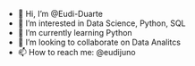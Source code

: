 - 👋 Hi, I’m @Eudi-Duarte
- 👀 I’m interested in Data Science, Python, SQL
- 🌱 I’m currently learning Python
- 💞️ I’m looking to collaborate on Data Analitcs
- 📫 How to reach me: @eudijuno

<!---
Eudi-Duarte/Eudi-Duarte is a ✨ special ✨ repository because its `README.md` (this file) appears on your GitHub profile.
You can click the Preview link to take a look at your changes.
--->
